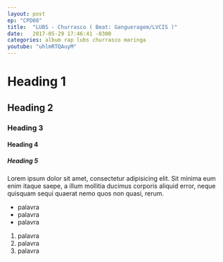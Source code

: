 ```yaml
---
layout: post
ep: "CPD08"
title:  "LUBS - Churrasco ( Beat: Gangueragem/LVCIS )"
date:   2017-05-29 17:46:41 -0300
categories: album rap lubs churrasco maringa
youtube: "uhlmRTQAuyM"
---
```


# Heading 1

## Heading 2

### Heading 3

#### Heading 4

##### Heading 5

Lorem ipsum dolor sit amet, consectetur adipisicing elit. Sit minima eum enim itaque saepe, a illum mollitia ducimus corporis aliquid error, neque quisquam sequi quaerat nemo quos non quasi, rerum.

- palavra
- palavra
- palavra

1. palavra
1. palavra
1. palavra
